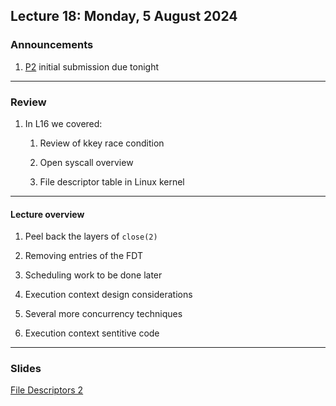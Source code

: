 ## Lecture 18: Monday, 5 August 2024

### Announcements

1. [P2](/assignments/P2.md) initial submission due tonight

---

### Review

1. In L16 we covered:

    1. Review of kkey race condition

    1. Open syscall overview

    1. File descriptor table in Linux kernel

---

#### Lecture overview

1. Peel back the layers of `close(2)`

1. Removing entries of the FDT

1. Scheduling work to be done later

1. Execution context design considerations

1. Several more concurrency techniques

1. Execution context sentitive code

---

### Slides

[File Descriptors 2](/slides/fd2.html)
